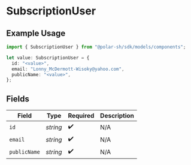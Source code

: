 # SubscriptionUser

## Example Usage

```typescript
import { SubscriptionUser } from "@polar-sh/sdk/models/components";

let value: SubscriptionUser = {
  id: "<value>",
  email: "Lonny_McDermott-Wisoky@yahoo.com",
  publicName: "<value>",
};
```

## Fields

| Field              | Type               | Required           | Description        |
| ------------------ | ------------------ | ------------------ | ------------------ |
| `id`               | *string*           | :heavy_check_mark: | N/A                |
| `email`            | *string*           | :heavy_check_mark: | N/A                |
| `publicName`       | *string*           | :heavy_check_mark: | N/A                |